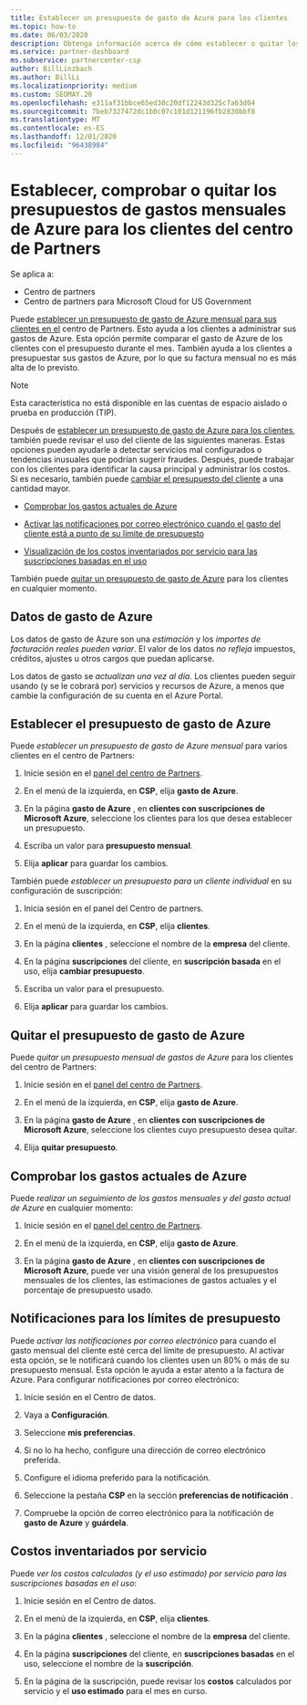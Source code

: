 ```yaml
---
title: Establecer un presupuesto de gasto de Azure para los clientes
ms.topic: how-to
ms.date: 06/03/2020
description: Obtenga información acerca de cómo establecer o quitar los presupuestos de gastos mensuales de Azure para los clientes y también ver los datos de gasto de Azure y establecer notificaciones relacionadas con el presupuesto.
ms.service: partner-dashboard
ms.subservice: partnercenter-csp
author: BillLinzbach
ms.author: BillLi
ms.localizationpriority: medium
ms.custom: SEOMAY.20
ms.openlocfilehash: e311af31bbce65ed38c20df12243d325c7a63d04
ms.sourcegitcommit: 7beb7327472dc1b0c07c101d121196fb2830bbf8
ms.translationtype: MT
ms.contentlocale: es-ES
ms.lasthandoff: 12/01/2020
ms.locfileid: "96438984"
---
```

# <a name="set-check-or-remove-monthly-azure-spending-budgets-for-customers-in-partner-center"></a>Establecer, comprobar o quitar los presupuestos de gastos mensuales de Azure para los clientes del centro de Partners

Se aplica a:

- Centro de partners
- Centro de partners para Microsoft Cloud for US Government

Puede [establecer un presupuesto de gasto de Azure mensual para sus clientes en el](#set-azure-spending-budget) centro de Partners. Esto ayuda a los clientes a administrar sus gastos de Azure. Esta opción permite comparar el gasto de Azure de los clientes con el presupuesto durante el mes. También ayuda a los clientes a presupuestar sus gastos de Azure, por lo que su factura mensual no es más alta de lo previsto.

> [!NOTE]  
> Esta característica no está disponible en las cuentas de espacio aislado o prueba en producción (TIP).

Después de [establecer un presupuesto de gasto de Azure para los clientes](#set-azure-spending-budget), también puede revisar el uso del cliente de las siguientes maneras. Estas opciones pueden ayudarle a detectar servicios mal configurados o tendencias inusuales que podrían sugerir fraudes. Después, puede trabajar con los clientes para identificar la causa principal y administrar los costos. Si es necesario, también puede [cambiar el presupuesto del cliente](#set-azure-spending-budget) a una cantidad mayor.

- [Comprobar los gastos actuales de Azure](#check-current-azure-spending)

- [Activar las notificaciones por correo electrónico cuando el gasto del cliente está a punto de su límite de presupuesto](#notifications-for-budget-limits)

- [Visualización de los costos inventariados por servicio para las suscripciones basadas en el uso](#itemized-costs-by-service)

También puede [quitar un presupuesto de gasto de Azure](#remove-azure-spending-budget) para los clientes en cualquier momento.

## <a name="azure-spending-data"></a>Datos de gasto de Azure

Los datos de gasto de Azure son una *estimación* y los *importes de facturación reales pueden variar*. El valor de los datos *no refleja* impuestos, créditos, ajustes u otros cargos que puedan aplicarse.

Los datos de gasto se *actualizan una vez al día*. Los clientes pueden seguir usando (y se le cobrará por) servicios y recursos de Azure, a menos que cambie la configuración de su cuenta en el Azure Portal.

## <a name="set-azure-spending-budget"></a>Establecer el presupuesto de gasto de Azure

Puede *establecer un presupuesto de gasto de Azure mensual* para varios clientes en el centro de Partners:

1. Inicie sesión en el [panel del centro de Partners](https://partner.microsoft.com/dashboard/).

2. En el menú de la izquierda, en **CSP**, elija **gasto de Azure**.

3. En la página **gasto de Azure** , en **clientes con suscripciones de Microsoft Azure**, seleccione los clientes para los que desea establecer un presupuesto.

4. Escriba un valor para **presupuesto mensual**.

5. Elija **aplicar** para guardar los cambios.

También puede *establecer un presupuesto para un cliente individual* en su configuración de suscripción:

1. Inicia sesión en el panel del Centro de partners.

2. En el menú de la izquierda, en **CSP**, elija **clientes**.

3. En la página **clientes** , seleccione el nombre de la **empresa** del cliente.

4. En la página **suscripciones** del cliente, en **suscripción basada** en el uso, elija **cambiar presupuesto**.

5. Escriba un valor para el presupuesto.

6. Elija **aplicar** para guardar los cambios.

## <a name="remove-azure-spending-budget"></a>Quitar el presupuesto de gasto de Azure

Puede *quitar un presupuesto mensual de gastos de Azure* para los clientes del centro de Partners:

1. Inicie sesión en el [panel del centro de Partners](https://partner.microsoft.com/dashboard/).

2. En el menú de la izquierda, en **CSP**, elija **gasto de Azure**.

3. En la página **gasto de Azure** , en **clientes con suscripciones de Microsoft Azure**, seleccione los clientes cuyo presupuesto desea quitar.

4. Elija **quitar presupuesto**.

## <a name="check-current-azure-spending"></a>Comprobar los gastos actuales de Azure

Puede *realizar un seguimiento de los gastos mensuales y del gasto actual de Azure* en cualquier momento:

1. Inicie sesión en el [panel del centro de Partners](https://partner.microsoft.com/dashboard/).

2. En el menú de la izquierda, en **CSP**, elija **gasto de Azure**.

3. En la página **gasto de Azure** , en **clientes con suscripciones de Microsoft Azure**, puede ver una visión general de los presupuestos mensuales de los clientes, las estimaciones de gastos actuales y el porcentaje de presupuesto usado.

## <a name="notifications-for-budget-limits"></a>Notificaciones para los límites de presupuesto

Puede *activar las notificaciones por correo electrónico* para cuando el gasto mensual del cliente esté cerca del límite de presupuesto. Al activar esta opción, se le notificará cuando los clientes usen un 80% o más de su presupuesto mensual. Esta opción le ayuda a estar atento a la factura de Azure. Para configurar notificaciones por correo electrónico:

1. Inicie sesión en el Centro de datos.

2. Vaya a **Configuración**.

3. Seleccione **mis preferencias**.

4. Si no lo ha hecho, configure una dirección de correo electrónico preferida.

5. Configure el idioma preferido para la notificación.

6. Seleccione la pestaña **CSP** en la sección **preferencias de notificación** .

7. Compruebe la opción de correo electrónico para la notificación de **gasto de Azure** y **guárdela**.


## <a name="itemized-costs-by-service"></a>Costos inventariados por servicio

Puede *ver los costos calculados (y el uso estimado) por servicio para las suscripciones basadas en el uso*:

1. Inicie sesión en el Centro de datos.

2. En el menú de la izquierda, en **CSP**, elija **clientes**.

3. En la página **clientes** , seleccione el nombre de la **empresa** del cliente.

4. En la página **suscripciones** del cliente, en **suscripciones basadas** en el uso, seleccione el nombre de la **suscripción**.

5. En la página de la suscripción, puede revisar los **costos** calculados por servicio y el **uso estimado** para el mes en curso.
